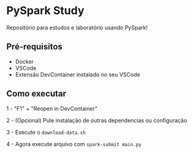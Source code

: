 # PySpark Study 

Repositório para estudos e laboratório usando PySpark!

## Pré-requisitos 

- Docker 
- VSCode
- Extensão DevContainer instalado no seu VSCode

## Como executar

1 - "F1" + "Reopen in DevContainer"

2 - (Opcional) Pule instalação de outras dependencias ou configuração 

3 - Execute o `download-data.sh` 

4 - Agora execute arquivo com `spark-submit main.py` 
